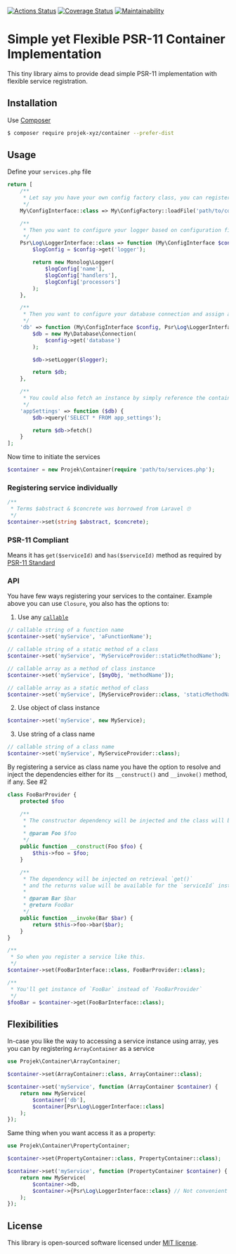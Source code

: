 [![Actions Status](https://github.com/projek-xyz/container/workflows/Tests/badge.svg)](https://github.com/projek-xyz/container/actions) [![Coverage Status](https://coveralls.io/repos/github/projek-xyz/container/badge.svg)](https://coveralls.io/github/projek-xyz/container) [![Maintainability](https://api.codeclimate.com/v1/badges/c2b5daae6ac7b2efcdb7/maintainability)](https://codeclimate.com/github/projek-xyz/container/maintainability)

# Simple yet Flexible PSR-11 Container Implementation

This tiny library aims to provide dead simple PSR-11 implementation with flexible service registration.

## Installation

Use [Composer](https://getcomposer.org/)

```bash
$ composer require projek-xyz/container --prefer-dist
```

## Usage

Define your `services.php` file

```php
return [
    /**
     * Let say you have your own config factory class, you can register it as an instance of class.
     */
    My\ConfigInterface::class => My\ConfigFactory::loadFile('path/to/config.php'),

    /**
     * Then you want to configure your logger based on configuration file you already loaded. 
     */
    Psr\Log\LoggerInterface::class => function (My\ConfigInterface $config) {
        $logConfig = $config->get('logger');

        return new Monolog\Logger(
            $logConfig['name'],
            $logConfig['handlers'],
            $logConfig['processors']
        );
    },

    /**
     * Then you want to configure your database connection and assign a logger interface. 
     */
    'db' => function (My\ConfigInterface $config, Psr\Log\LoggerInterface $logger) {
        $db = new My\Database\Connection(
            $config->get('database')
        );

        $db->setLogger($logger);

        return $db;
    },

    /**
     * You could also fetch an instance by simply reference the container name to fetch its instance.
     */
    'appSettings' => function ($db) {
        $db->query('SELECT * FROM app_settings');

        return $db->fetch()
    }
];

```

Now time to initiate the services

```php
$container = new Projek\Container(require 'path/to/services.php');
```
### Registering service individually

```php
/**
 * Terms $abstract & $concrete was borrowed from Laravel 🙄
 */
$container->set(string $abstract, $concrete);
```

### PSR-11 Compliant

Means it has `get($serviceId)` and `has($serviceId)` method as required by [PSR-11 Standard](https://www.php-fig.org/psr/psr-11/)

### API

You have few ways registering your services to the container. Example above you can use `Closure`, you also has the options to:

1. Use any [`callable`](https://www.php.net/manual/en/language.types.callable.php)

```php
// callable string of a function name
$container->set('myService', 'aFunctionName');

// callable string of a static method of a class
$container->set('myService', 'MyServiceProvider::staticMethodName');

// callable array as a method of class instance
$container->set('myService', [$myObj, 'methodName']);

// callable array as a static method of class
$container->set('myService', [MyServiceProvider::class, 'staticMethodName']);
```

2. Use object of class instance

```php
$container->set('myService', new MyService);
```

3. Use string of a class name

```php
// callable string of a class name
$container->set('myService', MyServiceProvider::class);
```

By registering a service as class name you have the option to resolve and inject the dependencies either for its `__construct()` and `__invoke()` method, if any. See #2

```php
class FooBarProvider {
    protected $foo

    /**
     * The constructor dependency will be injected and the class will be initiated on register `set()`.
     * 
     * @param Foo $foo
     */
    public function __construct(Foo $foo) {
        $this->foo = $foo;
    }

    /**
     * The dependency will be injected on retrieval `get()`
     * and the returns value will be available for the `serviceId` instead of the class instance.
     * 
     * @param Bar $bar
     * @return FooBar
     */
    public function __invoke(Bar $bar) {
        return $this->foo->bar($bar);
    }
}

/**
 * So when you register a service like this.
 */
$container->set(FooBarInterface::class, FooBarProvider::class);

/**
 * You'll get instance of `FooBar` instead of `FooBarProvider`
 */
$fooBar = $container->get(FooBarInterface::class);
```

## Flexibilities

In-case you like the way to accessing a service instance using array, yes you can by registering `ArrayContainer` as a service

```php
use Projek\Container\ArrayContainer;

$container->set(ArrayContainer::class, ArrayContainer::class);

$container->set('myService', function (ArrayContainer $container) {
    return new MyService(
        $container['db'],
        $container[Psr\Log\LoggerInterface::class]
    );
});
```

Same thing when you want access it as a property:

```php
use Projek\Container\PropertyContainer;

$container->set(PropertyContainer::class, PropertyContainer::class);

$container->set('myService', function (PropertyContainer $container) {
    return new MyService(
        $container->db,
        $container->{Psr\Log\LoggerInterface::class} // Not convenient indeed, but yes you could 😅
    );
});
```

## License

This library is open-sourced software licensed under [MIT license](LICENSE.md).
